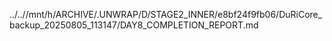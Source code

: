 ../..//mnt/h/ARCHIVE/.UNWRAP/D/STAGE2_INNER/e8bf24f9fb06/DuRiCore_backup_20250805_113147/DAY8_COMPLETION_REPORT.md